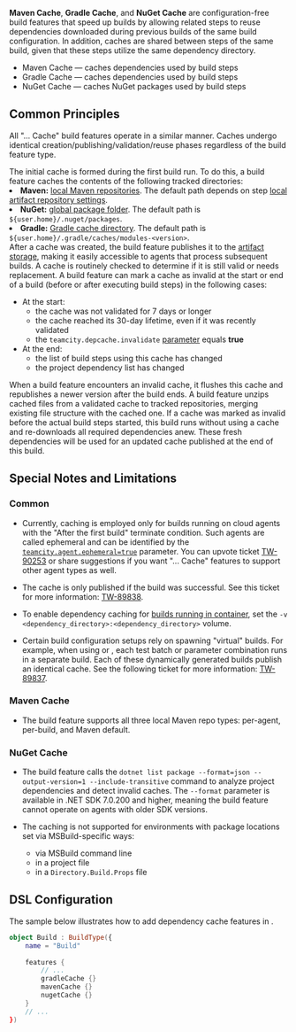 [//]: # (title: Dependency Caches)


**Maven Cache**, **Gradle Cache**, and **NuGet Cache** are configuration-free build features that speed up builds by allowing related steps to reuse dependencies downloaded during previous builds of the same build configuration. In addition, caches are shared between steps of the same build, given that these steps utilize the same dependency directory.

* Maven Cache — caches dependencies used by [](maven.md) build steps
* Gradle Cache — caches dependencies used by [](gradle.md) build steps
* NuGet Cache — caches NuGet packages used by [](net.md) build steps



## Common Principles

All "... Cache" build features operate in a similar manner. Caches undergo identical creation/publishing/validation/reuse phases regardless of the build feature type.


<deflist type="narrow">
    <def title="Caching">
        The initial cache is formed during the first build run. To do this, a build feature caches the contents of the following tracked directories:
        <list type="bullet">
            <li><b>Maven:</b> <a href="https://maven.apache.org/guides/introduction/introduction-to-repositories.html">local Maven repositories</a>. The default path depends on step <a href="maven.md#Local+Artifact+Repository+Settings">local artifact repository settings</a>.</li>
            <li><b>NuGet:</b> <a href="https://learn.microsoft.com/en-us/nuget/consume-packages/managing-the-global-packages-and-cache-folders">global package folder</a>. The default path is <code>${user.home}/.nuget/packages</code>.</li>
            <li><b>Gradle:</b> <a href="https://docs.gradle.org/current/userguide/dependency_resolution.html#sub:cache_copy">Gradle cache directory</a>. The default path is <code>${user.home}/.gradle/caches/modules-&lt;version&gt;</code>.</li>
        </list>
    </def>
    <def title="Publishing">
        After a cache was created, the build feature publishes it to the <a href="configuring-artifacts-storage.md">artifact storage</a>, making it easily accessible to agents that process subsequent builds.
    </def>
    <def title="Validation">
        A cache is routinely checked to determine if it is still valid or needs replacement. A build feature can mark a cache as invalid at the start or end of a build (before or after executing build steps) in the following cases:
        <ul>
            <li>At the start:
                <ul>
                    <li>the cache was not validated for 7 days or longer</li>
                    <li>the cache reached its 30-day lifetime, even if it was recently validated</li>
                    <li>the <code>teamcity.depcache.invalidate</code> <a href="configuring-build-parameters.md">parameter</a> equals <b>true</b></li>
                </ul>
            </li>
            <li>At the end:
                <ul>
                    <li>the list of build steps using this cache has changed</li>
                    <li>the project dependency list has changed</li>
                </ul>
            </li>
        </ul>
        When a build feature encounters an invalid cache, it flushes this cache and republishes a newer version after the build ends.
    </def>
    <def title="Usage">
        A build feature unzips cached files from a validated cache to tracked repositories, merging existing file structure with the cached one. If a cache was marked as invalid before the actual build steps started, this build runs without using a cache and re-downloads all required dependencies anew. These fresh dependencies will be used for an updated cache published at the end of this build.
    </def>
</deflist>


## Special Notes and Limitations

### Common

* Currently, caching is employed only for builds running on cloud agents with the "After the first build" terminate condition. Such agents are called ephemeral and can be identified by the [`teamcity.agent.ephemeral=true`](predefined-build-parameters.md) parameter. You can upvote ticket [TW-90253](https://youtrack.jetbrains.com/issue/TW-90253/Dependency-cache-extend-beyond-ephemeral-agents) or share suggestions if you want "... Cache" features to support other agent types as well.

* The cache is only published if the build was successful. See this ticket for more information: [TW-89838](https://youtrack.jetbrains.com/issue/TW-89838/The-dependency-cache-is-not-saved-and-not-published-for-the-failed-builds-with-failed-tests).

* To enable dependency caching for [builds running in container](container-wrapper.md), set the `-v <dependency_directory>:<dependency_directory>` volume.

* Certain build configuration setups rely on spawning "virtual" builds. For example, when using [](parallel-tests.md) or [](matrix-build.md), each test batch or parameter combination runs in a separate build. Each of these dynamically generated builds publish an identical cache. See the following ticket for more information: [TW-89837](https://youtrack.jetbrains.com/issue/TW-89837/The-same-dependency-cache-is-created-multiple-times-in-every-virtual-build).


### Maven Cache

* The build feature supports all three local Maven repo types: per-agent, per-build, and Maven default.

### NuGet Cache

* The build feature calls the `dotnet list package --format=json --output-version=1 --include-transitive` command to analyze project dependencies and detect invalid caches. The `--format` parameter is available in .NET SDK 7.0.200 and higher, meaning the build feature cannot operate on agents with older SDK versions.

* The caching is not supported for environments with package locations set via MSBuild-specific ways:

    * via MSBuild command line
    * in a project file
    * in a `Directory.Build.Props` file


## DSL Configuration

The sample below illustrates how to add dependency cache features in [](kotlin-dsl.md).

```Kotlin
object Build : BuildType({
    name = "Build"
    
    features {
        // ...
        gradleCache {}
        mavenCache {}
        nugetCache {}
    }
    // ...
})
```
